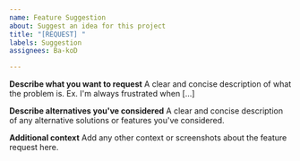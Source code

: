 ```yaml
---
name: Feature Suggestion
about: Suggest an idea for this project
title: "[REQUEST] "
labels: Suggestion
assignees: Ba-koD

---
```


**Describe what you want to request**
A clear and concise description of what the problem is. Ex. I'm always frustrated when [...]

**Describe alternatives you've considered**
A clear and concise description of any alternative solutions or features you've considered.

**Additional context**
Add any other context or screenshots about the feature request here.
